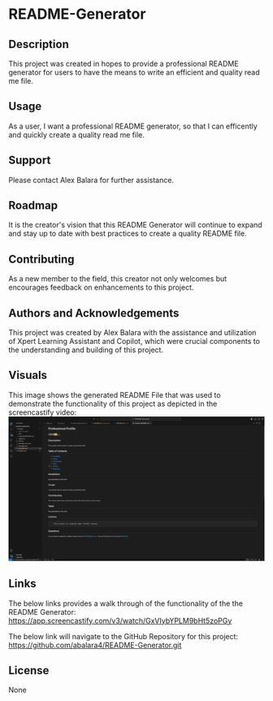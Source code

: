 # README-Generator

## Description
This project was created in hopes to provide a professional README generator for users to have the means to write an efficient and quality read me file.

## Usage
As a user, I want a professional README generator, so that I can efficently and quickly create a quality read me file.

## Support
Please contact Alex Balara for further assistance.

## Roadmap
It is the creator's vision that this README Generator will continue to expand and stay up to date with best practices to create a quality README file.

## Contributing
As a new member to the field, this creator not only welcomes but encourages feedback on enhancements to this project.

## Authors and Acknowledgements
This project was created by Alex Balara with the assistance and utilization of Xpert Learning Assistant and Copilot, which were crucial components to the understanding and building of this project. 

## Visuals
This image shows the generated README File that was used to demonstrate the functionality of this project as depicted in the screencastify video:
![alt text](Example-Screenshot.png)



## Links
The below links provides a walk through of the functionality of the the README Generator:
https://app.screencastify.com/v3/watch/GxVIybYPLM9bHt5zoPGy

The below link will navigate to the GitHub Repository for this project:
https://github.com/abalara4/README-Generator.git

## License
None